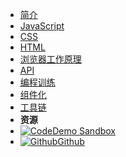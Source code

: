 - [简介](introduction)
- [JavaScript](./JavaScript/index)
- [CSS](./CSS/index)
- [HTML](./HTML/index)
- [浏览器工作原理](./browser/index)
- [API](./API/index)
- [编程训练](./program-exercises/index)
- [组件化](./component/index)
- [工具链](./tools-chain/index)
- **资源**
- [![Code](https://icongr.am/feather/code.svg?size=16&color=808080)Demo Sandbox](https://codesandbox.io/s/xv36w4695o)
- [![Github](https://icongram.jgog.in/simple/github.svg?color=808080&size=16)Github](https://github.com/jhildenbiddle/docsify-themeable)
